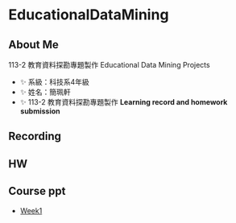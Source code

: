 # EducationalDataMining
## About Me
113-2 教育資料探勘專題製作 Educational Data Mining Projects
- ✨ 系級：科技系4年級
- ✨ 姓名：簡珮軒
- ✨ 113-2 教育資料探勘專題製作 **Learning record and homework submission**
## Recording
## HW
## Course ppt
- [Week1](https://docs.google.com/presentation/d/1-G6M1bhl5N7r2uPmMR3QTBVqHi0T1gjOpmEFq62xqkA/edit#slide=id.g2749d2107be_0_16)
